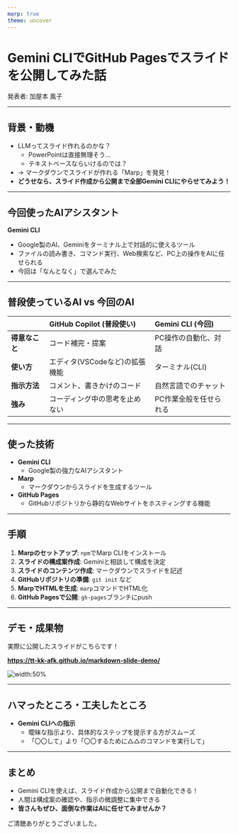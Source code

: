 ```yaml
---
marp: true
theme: uncover
---
```


# Gemini CLIでGitHub Pagesでスライドを公開してみた話

発表者: 加屋本 風子

---

## 背景・動機

- LLMってスライド作れるのかな？
  - PowerPointは直接無理そう...
  - テキストベースならいけるのでは？
- → マークダウンでスライドが作れる「Marp」を発見！
- **どうせなら、スライド作成から公開まで全部Gemini CLIにやらせてみよう！**

---

## 今回使ったAIアシスタント

**Gemini CLI**

- Google製のAI、Geminiをターミナル上で対話的に使えるツール
- ファイルの読み書き、コマンド実行、Web検索など、PC上の操作をAIに任せられる
- 今回は「なんとなく」で選んでみた

---

## 普段使っているAI vs 今回のAI

| | **GitHub Copilot** (普段使い) | **Gemini CLI** (今回) |
|:---|:---|:---|
| **得意なこと** | コード補完・提案 | PC操作の自動化、対話 |
| **使い方** | エディタ(VSCodeなど)の拡張機能 | ターミナル(CLI) |
| **指示方法** | コメント、書きかけのコード | 自然言語でのチャット |
| **強み** | コーディング中の思考を止めない | PC作業全般を任せられる |

---

## 使った技術

- **Gemini CLI**
  - Google製の強力なAIアシスタント
- **Marp**
  - マークダウンからスライドを生成するツール
- **GitHub Pages**
  - GitHubリポジトリから静的なWebサイトをホスティングする機能

---

## 手順

1. **Marpのセットアップ**: `npm`でMarp CLIをインストール
2. **スライドの構成案作成**: Geminiと相談して構成を決定
3. **スライドのコンテンツ作成**: マークダウンでスライドを記述
4. **GitHubリポジトリの準備**: `git init` など
5. **MarpでHTMLを生成**: `marp`コマンドでHTML化
6. **GitHub Pagesで公開**: `gh-pages`ブランチにpush

---

## デモ・成果物

実際に公開したスライドがこちらです！

**https://tt-kk-afk.github.io/markdown-slide-demo/**

![width:50%](https://marp.app/assets/marp.svg)

---

## ハマったところ・工夫したところ

- **Gemini CLIへの指示**
  - 曖昧な指示より、具体的なステップを提示する方がスムーズ
  - 「〇〇して」より「〇〇するために△△のコマンドを実行して」

---

## まとめ

- Gemini CLIを使えば、スライド作成から公開まで自動化できる！
- 人間は構成案の確認や、指示の微調整に集中できる
- **皆さんもぜひ、面倒な作業はAIに任せてみませんか？**

ご清聴ありがとうございました。
